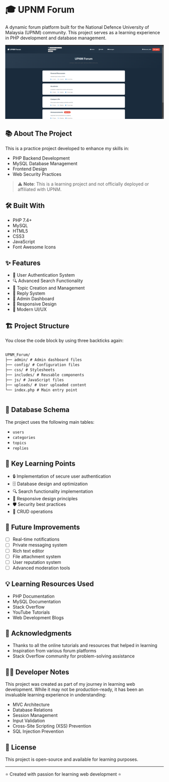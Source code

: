 # 🎓 UPNM Forum

A dynamic forum platform built for the National Defence University of Malaysia (UPNM) community. This project serves as a learning experience in PHP development and database management.

![Example of the home interface](images/Home.PNG)

## 📚 About The Project

This is a practice project developed to enhance my skills in:
- PHP Backend Development
- MySQL Database Management
- Frontend Design
- Web Security Practices

> ⚠️ **Note**: This is a learning project and not officially deployed or affiliated with UPNM.

## 🛠️ Built With

* PHP 7.4+
* MySQL
* HTML5
* CSS3
* JavaScript
* Font Awesome Icons

## ✨ Features

- 👤 User Authentication System
- 🔍 Advanced Search Functionality
- 📝 Topic Creation and Management
- 💬 Reply System
- 👑 Admin Dashboard
- 📱 Responsive Design
- 🎨 Modern UI/UX

## 🏗️ Project Structure
You close the code block by using three backticks again:

```
```
```tree
UPNM_Forum/
├── admin/ # Admin dashboard files
├── config/ # Configuration files
├── css/ # Stylesheets
├── includes/ # Reusable components
├── js/ # JavaScript files
├── uploads/ # User uploaded content
└── index.php # Main entry point
```
```
```

## 🔧 Database Schema

The project uses the following main tables:
- `users`
- `categories`
- `topics`
- `replies`

## 🌟 Key Learning Points

- 🔒 Implementation of secure user authentication
- 🗄️ Database design and optimization
- 🔍 Search functionality implementation
- 🎨 Responsive design principles
- 🛡️ Security best practices
- 🔄 CRUD operations

## 🚀 Future Improvements

- [ ] Real-time notifications
- [ ] Private messaging system
- [ ] Rich text editor
- [ ] File attachment system
- [ ] User reputation system
- [ ] Advanced moderation tools

## 💡 Learning Resources Used

- PHP Documentation
- MySQL Documentation
- Stack Overflow
- YouTube Tutorials
- Web Development Blogs

## 🤝 Acknowledgments

* Thanks to all the online tutorials and resources that helped in learning
* Inspiration from various forum platforms
* Stack Overflow community for problem-solving assistance

## 👨‍💻 Developer Notes

This project was created as part of my journey in learning web development. While it may not be production-ready, it has been an invaluable learning experience in understanding:

- MVC Architecture
- Database Relations
- Session Management
- Input Validation
- Cross-Site Scripting (XSS) Prevention
- SQL Injection Prevention

## 📝 License

This project is open-source and available for learning purposes.

---

⭐ Created with passion for learning web development ⭐
